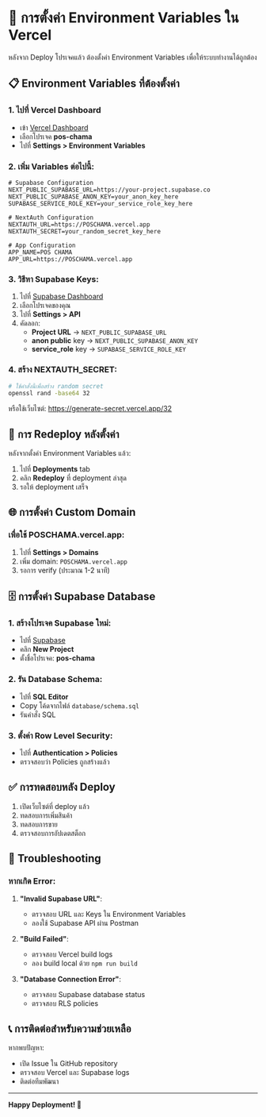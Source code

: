 # 🔧 การตั้งค่า Environment Variables ใน Vercel

หลังจาก Deploy โปรเจคแล้ว ต้องตั้งค่า Environment Variables เพื่อให้ระบบทำงานได้ถูกต้อง

## 📋 Environment Variables ที่ต้องตั้งค่า

### 1. ไปที่ Vercel Dashboard
- เข้า [Vercel Dashboard](https://vercel.com/dashboard)
- เลือกโปรเจค **pos-chama**
- ไปที่ **Settings > Environment Variables**

### 2. เพิ่ม Variables ต่อไปนี้:

```env
# Supabase Configuration
NEXT_PUBLIC_SUPABASE_URL=https://your-project.supabase.co
NEXT_PUBLIC_SUPABASE_ANON_KEY=your_anon_key_here
SUPABASE_SERVICE_ROLE_KEY=your_service_role_key_here

# NextAuth Configuration
NEXTAUTH_URL=https://POSCHAMA.vercel.app
NEXTAUTH_SECRET=your_random_secret_key_here

# App Configuration
APP_NAME=POS CHAMA
APP_URL=https://POSCHAMA.vercel.app
```

### 3. วิธีหา Supabase Keys:

1. ไปที่ [Supabase Dashboard](https://supabase.com/dashboard)
2. เลือกโปรเจคของคุณ
3. ไปที่ **Settings > API**
4. คัดลอก:
   - **Project URL** → `NEXT_PUBLIC_SUPABASE_URL`
   - **anon public** key → `NEXT_PUBLIC_SUPABASE_ANON_KEY`
   - **service_role** key → `SUPABASE_SERVICE_ROLE_KEY`

### 4. สร้าง NEXTAUTH_SECRET:

```bash
# ใช้คำสั่งนี้เพื่อสร้าง random secret
openssl rand -base64 32
```

หรือใช้เว็บไซต์: https://generate-secret.vercel.app/32

## 🔄 การ Redeploy หลังตั้งค่า

หลังจากตั้งค่า Environment Variables แล้ว:

1. ไปที่ **Deployments** tab
2. คลิก **Redeploy** ที่ deployment ล่าสุด
3. รอให้ deployment เสร็จ

## 🌐 การตั้งค่า Custom Domain

### เพื่อใช้ POSCHAMA.vercel.app:

1. ไปที่ **Settings > Domains**
2. เพิ่ม domain: `POSCHAMA.vercel.app`
3. รอการ verify (ประมาณ 1-2 นาที)

## 🗄️ การตั้งค่า Supabase Database

### 1. สร้างโปรเจค Supabase ใหม่:
- ไปที่ [Supabase](https://supabase.com)
- คลิก **New Project**
- ตั้งชื่อโปรเจค: **pos-chama**

### 2. รัน Database Schema:
- ไปที่ **SQL Editor**
- Copy โค้ดจากไฟล์ `database/schema.sql`
- รันคำสั่ง SQL

### 3. ตั้งค่า Row Level Security:
- ไปที่ **Authentication > Policies**
- ตรวจสอบว่า Policies ถูกสร้างแล้ว

## ✅ การทดสอบหลัง Deploy

1. เปิดเว็บไซต์ที่ deploy แล้ว
2. ทดสอบการเพิ่มสินค้า
3. ทดสอบการขาย
4. ตรวจสอบการอัปเดตสต็อก

## 🚨 Troubleshooting

### หากเกิด Error:

1. **"Invalid Supabase URL"**:
   - ตรวจสอบ URL และ Keys ใน Environment Variables
   - ลองใช้ Supabase API ผ่าน Postman

2. **"Build Failed"**:
   - ตรวจสอบ Vercel build logs
   - ลอง build local ด้วย `npm run build`

3. **"Database Connection Error"**:
   - ตรวจสอบ Supabase database status
   - ตรวจสอบ RLS policies

## 📞 การติดต่อสำหรับความช่วยเหลือ

หากพบปัญหา:
- เปิด Issue ใน GitHub repository
- ตรวจสอบ Vercel และ Supabase logs
- ติดต่อทีมพัฒนา

---

**Happy Deployment! 🎉**
